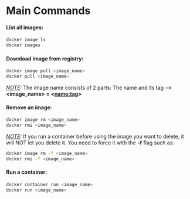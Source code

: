 # Main Commands

#### List all images: 

```bash
docker image ls
docker images
```

#### Download image from registry:

```bash
docker image pull <image_name>
docker pull <image_name>
```


<em><u>NOTE</u>:</em> The image name consists of 2 parts: The name and its tag -->  **<image_name> = <<name:tag>>**

#### Remove an image:

```bash
docker image rm <image_name>
docker rmi <image_name>
```

<em><u>NOTE</u>:</em> If you run a container before using the image you want to delete, it will NOT let you delete it. You need to force it with the <strong>-f</strong> flag such as:

```bash
docker image rm -f <image_name>
docker rmi -f <image_name>
```

#### Run a container:

```bash
docker container run <image_name>
docker run <image_name>
```
